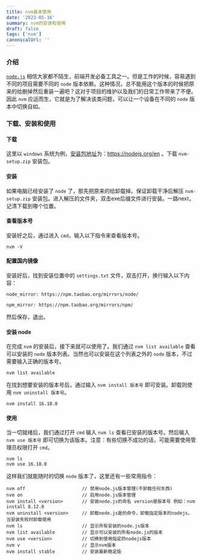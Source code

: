 ```yaml
---
title: nvm基本使用
date: '2023-05-16'
summary: nvm的安装和使用
draft: false
tags: ['nvm']
canonicalUrl: ''
---
```


### 介绍

[`node.js`](https://nodejs.org/en) 相信大家都不陌生，前端开发必备工具之一。但是工作的时候，容易遇到不同的项目需要不同的 `node` 版本依赖。这种情况，总不能用这个版本的时候把原来的给删掉然后重装一遍吧？这对于项目的维护以及我们的日常工作带来了不便。因此 `nvm` 应运而生，它就是为了解决该类问题，可以让一个设备在不同的 `node` 版本中切换自如。

### 下载、安装和使用

#### 下载

这里以 `windows` 系统为例，[安装包地址](https://nodejs.org/en)为：https://nodejs.org/en 。下载 `nvm-setup.zip` 安装包。

#### 安装

如果电脑已经安装了 `node` 了，那先把原来的给卸载掉。保证卸载干净后解压 `nvm-setup.zip` 安装包。进入解压的文件夹，双击exe后缀文件进行安装。一路next，记清下载到哪个位置。

#### 查看版本号

安装好之后，通过进入 `cmd`，输入以下指令来查看版本号。

```js-nolint
nvm -V
```

#### 配置国内镜像

安装好后，找到安装位置中的 `settings.txt` 文件，双击打开，换行输入以下内容：

```js-nolint
node_mirror: https://npm.taobao.org/mirrors/node/

npm_mirror: https://npm.taobao.org/mirrors/npm/
```

然后保存，退出。

#### 安装 node

在完成 `nvm` 的安装后，接下来就可以使用了。我们通过 `nvm list available` 查看可以安装的 `node` 版本列表。当然也可以安装在这个列表之外的 `node` 版本，不过需要输入正确的版本号。

```js-nolint
nvm list available
```

在找到想要安装的版本号后，通过输入 `nvm install 版本号` 即可安装。卸载则使用 `nvm uninstall 版本号`。

```js-nolint
nvm install 16.18.0
```

#### 使用

当一切就绪后，我们通过打开 `cmd` 输入 `nvm ls` 查看已安装的版本号。然后输入 `nvm use 版本号` 即可切换为该版本。注意：有些切换不成功的话，可能需要使用管理员权限打开 `cmd`。

```js-nolint
nvm ls
nvm use 16.18.0
```

这样我们就能随时的切换 `node` 版本了，这里还有一些常用指令：

```js-nolint
nvm off                     // 禁用node.js版本管理(不卸载任何东西)
nvm on                      // 启用node.js版本管理
nvm install <version>       // 安装node.js的命名 version是版本号 例如：nvm install 8.12.0
nvm uninstall <version>     // 卸载node.js是的命令，卸载指定版本的nodejs，当安装失败时卸载使用
nvm ls                      // 显示所有安装的node.js版本
nvm list available          // 显示可以安装的所有node.js的版本
nvm use <version>           // 切换到使用指定的nodejs版本
nvm v                       // 显示nvm版本
nvm install stable          // 安装最新稳定版
```